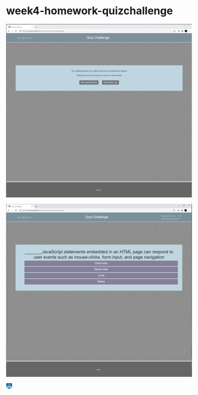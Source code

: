 # week4-homework-quizchallenge



![](assets/img/startscreen.png)






![](assets/img/questions.png)









![](assets/img/fav.png)
 
